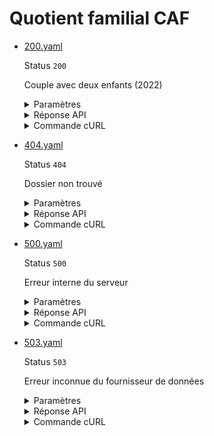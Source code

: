 # Quotient familial CAF
* [200.yaml](200.yaml)

  Status `200`

  Couple avec deux enfants (2022)

  <details><summary>Paramètres</summary>
  <p>

  ```json
  {
    "numeroAllocataire": 1234567,
    "codePostal": 75001
  }
  ```

  </p>
  </details>

  <details><summary>Réponse API</summary>
  <p>

  ```json
  {
    "quotientFamilial": 1234,
    "mois": 7,
    "annee": 2022,
    "allocataires": [
      {
        "nomPrenom": "MARIE DUPONT",
        "dateDeNaissance": "01031988",
        "sexe": "F"
      },
      {
        "nomPrenom": "JEAN DUPONT",
        "dateDeNaissance": "01041990",
        "sexe": "M"
      }
    ],
    "enfants": [
      {
        "nomPrenom": "JACQUES DUPONT",
        "dateDeNaissance": "01012010",
        "sexe": "M"
      },
      {
        "nomPrenom": "JEANNE DUPONT",
        "dateDeNaissance": "01022012",
        "sexe": "F"
      }
    ],
    "adresse": {
      "identite": "Monsieur JEAN DUPONT",
      "complementIdentite": "APPARTEMENT 51",
      "complementIdentiteGeo": "RESIDENCE DES COLOMBES",
      "numeroRue": "42 RUE DE LA PAIX",
      "lieuDit": "ILOTS DES OISEAUX",
      "codePostalVille": "75002 PARIS",
      "pays": "FRANCE"
    }
  }
  ```

  </p>
  </details>

  <details><summary>Commande cURL</summary>
  <p>

  ```bash
  curl -H "X-Api-Key: $token" \
    -G -d 'numeroAllocataire=1234567' -d 'codePostal=75001' \
    --url "https://staging.particulier.api.gouv.fr/api/v2/composition-familiale"
  ```

  </p>
  </details>
* [404.yaml](404.yaml)

  Status `404`

  Dossier non trouvé

  <details><summary>Paramètres</summary>
  <p>

  ```json
  {
    "numeroAllocataire": 1234567,
    "codePostal": 33404
  }
  ```

  </p>
  </details>

  <details><summary>Réponse API</summary>
  <p>

  ```json
  {
    "error": "not_found",
    "reason": "Dossier allocataire inexistant. Le document ne peut être édité.",
    "message": "Dossier allocataire inexistant. Le document ne peut être édité."
  }
  ```

  </p>
  </details>

  <details><summary>Commande cURL</summary>
  <p>

  ```bash
  curl -H "X-Api-Key: $token" \
    -G -d 'numeroAllocataire=1234567' -d 'codePostal=33404' \
    --url "https://staging.particulier.api.gouv.fr/api/v2/composition-familiale"
  ```

  </p>
  </details>
* [500.yaml](500.yaml)

  Status `500`

  Erreur interne du serveur

  <details><summary>Paramètres</summary>
  <p>

  ```json
  {
    "numeroAllocataire": 1234567,
    "codePostal": 33500
  }
  ```

  </p>
  </details>

  <details><summary>Réponse API</summary>
  <p>

  ```json
  {
    "error": "error",
    "reason": "Internal server error",
    "message": "Une erreur interne s'est produite, l'équipe a été prévenue."
  }
  ```

  </p>
  </details>

  <details><summary>Commande cURL</summary>
  <p>

  ```bash
  curl -H "X-Api-Key: $token" \
    -G -d 'numeroAllocataire=1234567' -d 'codePostal=33500' \
    --url "https://staging.particulier.api.gouv.fr/api/v2/composition-familiale"
  ```

  </p>
  </details>
* [503.yaml](503.yaml)

  Status `503`

  Erreur inconnue du fournisseur de données

  <details><summary>Paramètres</summary>
  <p>

  ```json
  {
    "numeroAllocataire": 1234567,
    "codePostal": 33503
  }
  ```

  </p>
  </details>

  <details><summary>Réponse API</summary>
  <p>

  ```json
  {
    "error": "data_provider_error",
    "reason": "Unknown error code 134",
    "message": "Erreur inconnue du fournisseur de donnée CAF"
  }
  ```

  </p>
  </details>

  <details><summary>Commande cURL</summary>
  <p>

  ```bash
  curl -H "X-Api-Key: $token" \
    -G -d 'numeroAllocataire=1234567' -d 'codePostal=33503' \
    --url "https://staging.particulier.api.gouv.fr/api/v2/composition-familiale"
  ```

  </p>
  </details>
